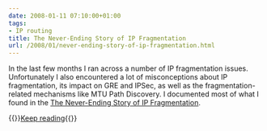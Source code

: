 ```yaml
---
date: 2008-01-11 07:10:00+01:00
tags:
- IP routing
title: The Never-Ending Story of IP Fragmentation
url: /2008/01/never-ending-story-of-ip-fragmentation.html
---
```

In the last few months I ran across a number of IP fragmentation issues. Unfortunately I also encountered a lot of misconceptions about IP fragmentation, its impact on GRE and IPSec, as well as the fragmentation-related mechanisms like MTU Path Discovery. I documented most of what I found in the [The Never-Ending Story of IP Fragmentation](/kb/Internet/PMTUD/).

{{<jump>}}[Keep reading](/kb/Internet/PMTUD/){{</jump>}}
